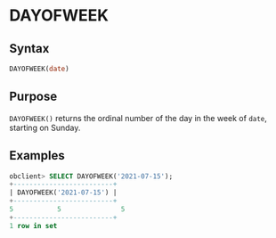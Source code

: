 # DAYOFWEEK

## Syntax

```sql
DAYOFWEEK(date)
```

## Purpose

`DAYOFWEEK()` returns the ordinal number of the day in the week of `date`, starting on Sunday.

## Examples

```sql
obclient> SELECT DAYOFWEEK('2021-07-15');
+-------------------------+
| DAYOFWEEK('2021-07-15') |
+-------------------------+
5           5               5
+-------------------------+
1 row in set
```
